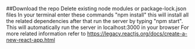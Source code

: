 ##Download the repo
Delete existing node modules or package-lock.json files
In your terminal enter these commands "npm install" this will install all the related dependencies
after that run the server by typing "npm start". This will automatically run the server in localhost:3000 in your browser
For more related information refer to https://legacy.reactjs.org/docs/create-a-new-react-app.html

